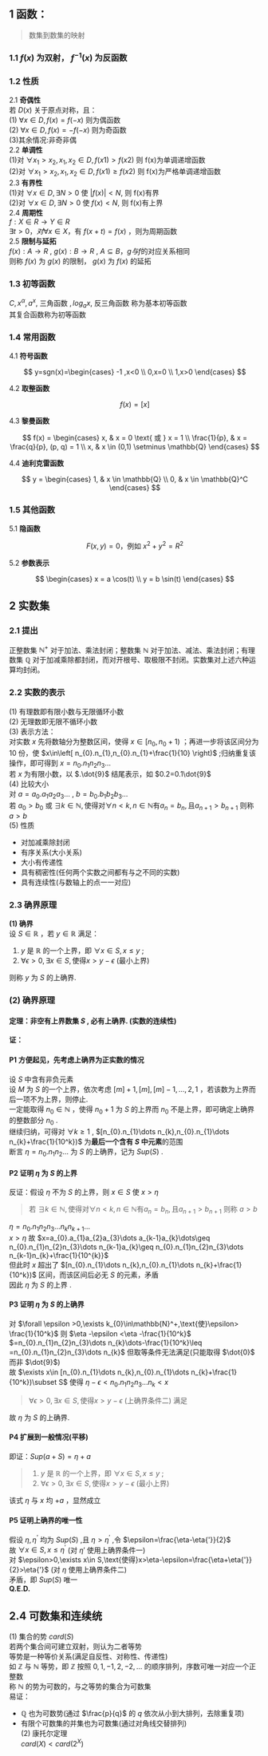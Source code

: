 ## 1 函数：

> 数集到数集的映射

### 1.1 $f(x)$ 为双射， $f^{-1}(x)$ 为反函数

### 1.2 性质

2.1 **奇偶性**  
若 $D(x)$ 关于原点对称，且：  
(1) $\forall x \in D,f(x)=f(-x)$ 则为偶函数  
(2) $\forall x \in D,f(x)=-f(-x)$ 则为奇函数  
(3)其余情况:非奇非偶  
2.2 **单调性**  
(1)对 $\forall x_1 >x_2 ,x_1,x_2\in D,f(x1)>f(x2)$ 则 f(x)为单调递增函数  
(2)对 $\forall x_1 >x_2 ,x_1,x_2\in D,f(x1) \ge f(x2)$ 则 f(x)为严格单调递增函数  
2.3 **有界性**  
(1)对 $\forall x \in D, \exists N>0$ 使 $|f(x)|<N,$ 则 f(x)有界  
(2)对 $\forall x \in D, \exists N>0$ 使 $f(x)<N,$ 则 f(x)有上界  
2.4 **周期性**  
$f:X \in R \rightarrow Y \in R$  
$\exists t>0，对\forall x \in X$，有 $f(x+t)=f(x)$ ，则为周期函数  
2.5 **限制与延拓**  
$f(x): A\rightarrow R$ , $g(x): B\rightarrow R$ , $A \subseteq B$，$g与f$的对应关系相同  
则称 $f(x)$ 为 $g(x)$ 的限制， $g(x)$ 为 $f(x)$ 的延拓

### 1.3 初等函数

$C,x^{\alpha},a^{x},$ 三角函数 $,log_a{x},$ 反三角函数 称为基本初等函数  
其复合函数称为初等函数

### 1.4 常用函数

4.1 **符号函数**

$$
y=sgn(x)=\begin{cases}
-1  ,x<0 \\
0,x=0 \\
1,x>0
\end{cases}
$$

4.2 **取整函数**

$$f(x)=[x]$$

4.3 **黎曼函数**

$$
f(x) = \begin{cases}
x, & x = 0 \text{ 或 } x = 1 \\
\frac{1}{p}, & x = \frac{q}{p}, (p, q) = 1 \\
x, & x \in (0,1) \setminus \mathbb{Q}
\end{cases}
$$

4.4 **迪利克雷函数**

$$
y = \begin{cases}
1, & x \in \mathbb{Q} \\
0, & x \in \mathbb{Q}^C
\end{cases}
$$

### 1.5 其他函数

5.1 **隐函数**

$$F(x, y) = 0 \text{，例如 } x^2 + y^2 = R^2$$

5.2 **参数表示**

$$
\begin{cases}
x = a \cos(t) \\
y = b \sin(t)
\end{cases}
$$

## 2 实数集

### 2.1 提出

正整数集 $\mathbb{N}^+$ 对于加法、乘法封闭；整数集 $\mathbb{N}$ 对于加法、减法、乘法封闭；有理数集 $\mathbb{Q}$ 对于加减乘除都封闭，而对开根号、取极限不封闭。实数集对上述六种运算均封闭。

### 2.2 实数的表示

(1) 有理数即有限小数与无限循环小数  
(2) 无理数即无限不循环小数  
(3) 表示方法：  
对实数 $x$ 先将数轴分为整数区间，使得 $x\in [n_{0},n_{0}+1)$ ；再进一步将该区间分为 10 份，使 $x\in\left[ n_{0}.n_{1},n_{0}.n_{1}+\frac{1}{10} \right)$ ;归纳重复该操作，即可得到 $x=n_{0}.n_{1}n_{2}n_{3}\dots$  
若 $x$ 为有限小数，以 $.\dot{9}$ 结尾表示，如 $0.2=0.1\dot{9}$  
(4) 比较大小  
对 $a=a_{0}.a_{1}a_{2}a_{3}\dots$ , $b=b_{0}.b_{1}b_{2}b_{3}\dots$  
若 $a_{0}>b_{0}$ 或 $\exists k \in \mathbb{N} ,\text{使得对} \forall n<k,n\in \mathbb{N}\text{有}a_{n}=b_{n},\text{且}a_{n+1}>b_{n+1}$ 则称 $a>b$  
(5) 性质

- 对加减乘除封闭
- 有序关系(大小关系)
- 大小有传递性
- 具有稠密性(任何两个实数之间都有与之不同的实数)
- 具有连续性(与数轴上的点一一对应)

### 2.3 确界原理

**(1) 确界**  
设 $S\in \mathbb{R}$ ，若 $y\in \mathbb{R}$ 满足：

1. $y$ 是 $\mathbb{R}$ 的一个上界，即 $\forall x\in S,x\leq y$ ;
2. $\forall \epsilon>0,\exists x\in S,\text{使得}x>y-\epsilon$ (最小上界)

则称 $y$ 为 $S$ 的上确界.

### **(2) 确界原理**

#### 定理：非空有上界数集 $S$ , 必有上确界. (实数的连续性)

**证：**

#### **P1 方便起见，先考虑上确界为正实数的情况**

设 $S$ 中含有非负元素  
设 $M$ 为 $S$ 的一个上界，依次考虑 $[m]+1,[m],[m]-1,\dots,2,1$ ，若该数为上界而后一项不为上界，则停止.  
一定能取得 $n_{0}\in \mathbb{N}$ ，使得 $n_{0}+1$ 为 $S$ 的上界而 $n_0$ 不是上界，即可确定上确界的整数部分 $n_{0}$ .  
继续归纳，可得对 $\forall k \geq 1$ , $[n_{0}.n_{1}\dots n_{k},n_{0}.n_{1}\dots n_{k}+\frac{1}{10^k})$ 为**最后一个含有 $S$ 中元素**的范围  
断言 $\eta=n_{0}.n_{1}n_{2}\dots$ 为 $S$ 的上确界，记为 $Sup(S)$ .

#### **P2 证明 $\eta$ 为 $S$ 的上界**

反证：假设 $\eta$ 不为 $S$ 的上界，则 $x\in S$ 使 $x>\eta$

> 若 $\exists k \in \mathbb{N} ,\text{使得对} \forall n<k,n\in \mathbb{N}\text{有}a_{n}=b_{n},\text{且}a_{n+1}>b_{n+1}$ 则称 $a>b$

$\eta=n_{0}.n_{1}n_{2}n_{3}\dots n_{k}n_{k+1}\dots$  
 $x>\eta$ 故 $x=a_{0}.a_{1}a_{2}a_{3}\dots a_{k-1}a_{k}\dots\geq n_{0}.n_{1}n_{2}n_{3}\dots n_{k-1}a_{k}\geq n_{0}.n_{1}n_{2}n_{3}\dots n_{k-1}n_{k}+\frac{1}{10^{k}}$  
 但此时 $x$ 超出了 $[n_{0}.n_{1}\dots n_{k},n_{0}.n_{1}\dots n_{k}+\frac{1}{10^k})$ 区间，而该区间后必无 $S$ 的元素，矛盾  
 因此 $\eta$ 为 $S$ 的上界 .

#### **P3 证明 $\eta$ 为 $S$ 的上确界**

对 $\forall \epsilon >0,\exists k_{0}\in\mathbb{N}^+,\text{使}\epsilon> \frac{1}{10^k}$ 则 $\eta -\epsilon <\eta -\frac{1}{10^k}$  
$=n_{0}.n_{1}n_{2}n_{3}\dots n_{k}\dots-\frac{1}{10^k}\leq =n_{0}.n_{1}n_{2}n_{3}\dots n_{k}$ 但取等条件无法满足(只能取得 $\dot{0}$ 而非 $\dot{9}$)  
故 $\exists x\in [n_{0}.n_{1}\dots n_{k},n_{0}.n_{1}\dots n_{k}+\frac{1}{10^k})\subset S$ 使得 $\eta -\epsilon <n_{0}.n_{1}n_{2}n_{3}\dots n_{k}<x$

> $\forall \epsilon>0,\exists x\in S,\text{使得}x>y-\epsilon$ (上确界条件二) 满足

故 $\eta$ 为 $S$ 的上确界.

#### **P4 扩展到一般情况(平移)**

即证：$Sup(a+S)=\eta+a$

> 1. $y$ 是 $\mathbb{R}$ 的一个上界，即 $\forall x\in S,x\leq y$ ;
> 2. $\forall \epsilon>0,\exists x\in S,\text{使得}x>y-\epsilon$ (最小上界)

该式 $\eta$ 与 $x$ 均 $+a$ ，显然成立

#### **P5 证明上确界的唯一性**

假设 $\eta,\eta^{’}$ 均为 $Sup(S)$ ,且 $\eta>\eta^{'}$ ,令 $\epsilon=\frac{\eta-\eta{'}}{2}$  
故 $\forall x\in S,x\leq \eta^{'}$ (对 $\eta{'}$ 使用上确界条件一)  
对 $\epsilon>0,\exists x\in S,\text{使得}x>\eta-\epsilon=\frac{\eta+\eta{'}}{2}>\eta{'}$ (对 $\eta$ 使用上确界条件二)  
矛盾，即 $Sup(S)$ 唯一  
**Q.E.D.**  
## 2.4 可数集和连续统  
(1) 集合的势 $card(S)$  
若两个集合间可建立双射，则认为二者等势  
等势是一种等价关系(满足自反性、对称性、传递性)  
如 $\mathbb{Z}$ 与 $\mathbb{N}$ 等势，即 $\mathbb{Z}$ 按照 $0,1,-1,2,-2,...$ 的顺序排列，序数可唯一对应一个正整数  
称 $\mathbb{N}$ 的势为可数的，与之等势的集合为可数集  
易证：
-  $\mathbb{Q}$ 也为可数势(通过 $\frac{p}{q}$ 的 $q$ 依次从小到大排列，去除重复项)  
- 有限个可数集的并集也为可数集(通过对角线交替排列)  
(2) 康托尔定理  
 $card(X)<card(2^X)$  